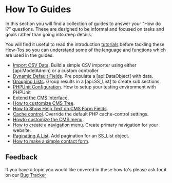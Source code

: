 # How To Guides

In this section you will find a collection of guides to answer your "How do I?" questions. These are designed to be informal and focused 
on tasks and goals rather than going into deep details.

You will find it useful to read the introduction [tutorials](/tutorials) before tackling these How-Tos so you can understand some of 
the language and functions which are used in the guides.

* [Import CSV Data](csv-import). Build a simple CSV importer using either [api:ModelAdmin] or a custom controller
* [Dynamic Default Fields](dynamic-default-fields). Pre populate a [api:DataObject] with data.
* [Grouping Lists](grouping-dataobjectsets). Group results in a [api:SS_List] to create sub sections.
* [PHPUnit Configuration](phpunit-configuration). How to setup your testing environment with PHPUnit
* [Extend the CMS Interface](extend-cms-interface). 
* [How to customize CMS Tree](customize-cms-tree).
* [How to Show Help Text on CMS Form Fields](cms-formfield-help-text).
* [Cache control](cache-control). Override the default PHP cache-control settings.
* [Howto customize the CMS menu](customize-cms-menu).
* [How to create a navigation menu](navigation-menu). Create primary navigation for your website.
* [Paginating A List](pagination). Add pagination for an SS_List object.
* [How to make a simple contact form](simple-contact-form).

## Feedback

If you have a topic you would like covered in these how to's please ask for it on our [Bug Tracker](http://open.silverstripe.org)
